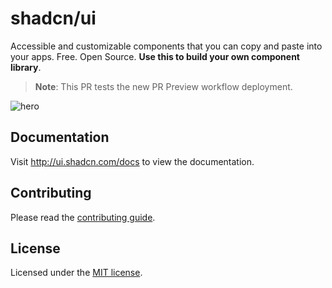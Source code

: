# shadcn/ui

Accessible and customizable components that you can copy and paste into your apps. Free. Open Source. **Use this to build your own component library**.

> **Note**: This PR tests the new PR Preview workflow deployment.

![hero](apps/www/public/og.jpg)

## Documentation

Visit http://ui.shadcn.com/docs to view the documentation.

## Contributing

Please read the [contributing guide](/CONTRIBUTING.md).

## License

Licensed under the [MIT license](https://github.com/shadcn/ui/blob/main/LICENSE.md).
